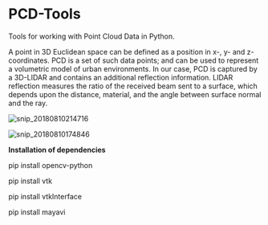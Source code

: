# PCD-Tools
Tools for working with Point Cloud Data in Python.

A point in 3D Euclidean space can be defined as a position in x-, y- and z- coordinates. PCD is a set of such data points; and can be
used to represent a volumetric model of urban environments. In our case, PCD is captured by a 3D-LIDAR and contains an additional reflection information. LIDAR reflection measures the ratio of the received beam sent to a surface, which
depends upon the distance, material, and the angle between surface normal and the ray. 

![snip_20180810214716](https://user-images.githubusercontent.com/5465785/43981022-29f284ea-9ce8-11e8-9622-26683595c369.png)

![snip_20180810174846](https://user-images.githubusercontent.com/5465785/43970775-8f3ba524-9cc6-11e8-82d0-86bf76219895.png)

**Installation of dependencies**

pip install opencv-python

pip install vtk

pip install vtkInterface

pip install mayavi

